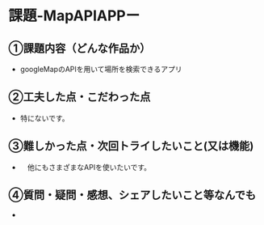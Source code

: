 # 課題-MapAPIAPPー

## ①課題内容（どんな作品か）
- googleMapのAPIを用いて場所を検索できるアプリ

## ②工夫した点・こだわった点
- 特にないです。

## ③難しかった点・次回トライしたいこと(又は機能)
- 　他にもさまざまなAPIを使いたいです。

## ④質問・疑問・感想、シェアしたいこと等なんでも
- 
